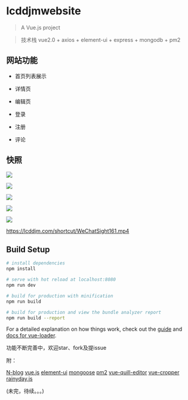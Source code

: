 # lcddjmwebsite

> A Vue.js project

> 技术栈 vue2.0 + axios + element-ui + express + mongodb + pm2

## 网站功能

- 首页列表展示

- 详情页

- 编辑页

- 登录

- 注册

- 评论 


## 快照

![](https://image.lcddjm.com/shortcut/WechatIMG159.jpeg)

<!-- ![](https://image.lcddjm.com/shortcut/WechatIMG160.jpeg) -->

![](https://image.lcddjm.com/shortcut/WechatIMG162.jpeg)

![](https://image.lcddjm.com/shortcut/WechatIMG163.jpeg)

![](https://image.lcddjm.com/shortcut/WechatIMG164.jpeg)

![](https://image.lcddjm.com/shortcut/WechatIMG164.jpeg)

https://lcddjm.com/shortcut/WeChatSight161.mp4


## Build Setup

``` bash
# install dependencies
npm install

# serve with hot reload at localhost:8080
npm run dev

# build for production with minification
npm run build

# build for production and view the bundle analyzer report
npm run build --report

```
For a detailed explanation on how things work, check out the [guide](http://vuejs-templates.github.io/webpack/) and [docs for vue-loader](http://vuejs.github.io/vue-loader).

功能不断完善中，欢迎star、fork及提issue

附：

[N-blog](https://github.com/nswbmw/N-blog)
[vue.js](https://cn.vuejs.org/index.html)
[element-ui](http://element-cn.eleme.io/#/zh-CN)
[mongoose](http://mongoosejs.com/)
[pm2](http://pm2.keymetrics.io/)
[vue-quill-editor](https://surmon-china.github.io/vue-quill-editor/)
[vue-cropper](http://xyxiao.cn/vue-cropper/example/)
[rainyday.js](http://maroslaw.github.io/rainyday.js/)

(未完，待续。。。)

